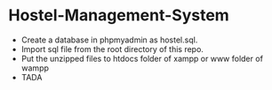 # Hostel-Management-System

- Create a database in phpmyadmin as hostel.sql.
- Import sql file from the root directory of this repo.
- Put the unzipped files to htdocs folder of xampp or www folder of wampp
- TADA
